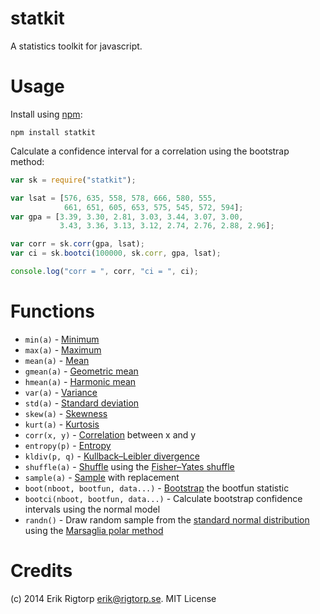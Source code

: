 statkit
=======

A statistics toolkit for javascript.

Usage
=====

Install using [npm](https://npmjs.org):
```
npm install statkit
```

Calculate a confidence interval for a correlation using the bootstrap method:

```javascript
var sk = require("statkit");

var lsat = [576, 635, 558, 578, 666, 580, 555,
            661, 651, 605, 653, 575, 545, 572, 594];
var gpa = [3.39, 3.30, 2.81, 3.03, 3.44, 3.07, 3.00,
           3.43, 3.36, 3.13, 3.12, 2.74, 2.76, 2.88, 2.96];

var corr = sk.corr(gpa, lsat);
var ci = sk.bootci(100000, sk.corr, gpa, lsat);

console.log("corr = ", corr, "ci = ", ci);
```

Functions
=========

* `min(a)` - [Minimum](http://en.wikipedia.org/wiki/Minimum)
* `max(a)` - [Maximum](http://en.wikipedia.org/wiki/Maximum)
* `mean(a)` - [Mean](http://en.wikipedia.org/wiki/Mean)
* `gmean(a)` - [Geometric mean](http://en.wikipedia.org/wiki/Mean)
* `hmean(a)` - [Harmonic mean](http://en.wikipedia.org/wiki/Mean)
* `var(a)` - [Variance](http://en.wikipedia.org/wiki/Variance)
* `std(a)` - [Standard deviation](http://en.wikipedia.org/wiki/Standard_deviation)
* `skew(a)` - [Skewness](http://en.wikipedia.org/wiki/Skewness)
* `kurt(a)` - [Kurtosis](http://en.wikipedia.org/wiki/Kurtosis)
* `corr(x, y)` - [Correlation](http://en.wikipedia.org/wiki/Correlation) between x and y
* `entropy(p)` - [Entropy](http://en.wikipedia.org/wiki/Entropy_(information_theory))
* `kldiv(p, q)` - [Kullback–Leibler divergence](http://en.wikipedia.org/wiki/Kullback%E2%80%93Leibler_divergence)
* `shuffle(a)` - [Shuffle](http://en.wikipedia.org/wiki/Random_permutation) using the [Fisher–Yates shuffle](http://en.wikipedia.org/wiki/Fisher%E2%80%93Yates_shuffle)
* `sample(a)` - [Sample](http://en.wikipedia.org/wiki/Sampling_(statistics)) with replacement
* `boot(nboot, bootfun, data...)` - [Bootstrap](http://en.wikipedia.org/wiki/Bootstrapping_(statistics)) the bootfun statistic
* `bootci(nboot, bootfun, data...)` - Calculate bootstrap confidence intervals using the normal model
* `randn()` - Draw random sample from the [standard normal distribution](http://en.wikipedia.org/wiki/Normal_distribution) using the [Marsaglia polar method](http://en.wikipedia.org/wiki/Marsaglia_polar_method)

Credits
=======
(c) 2014 Erik Rigtorp <erik@rigtorp.se>. MIT License
